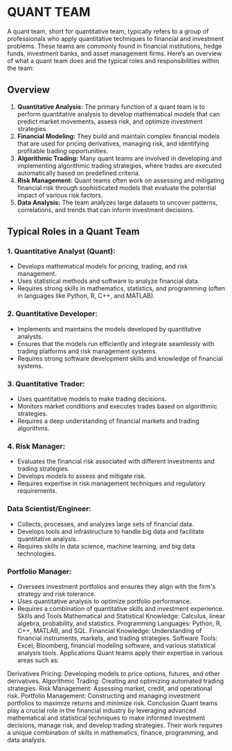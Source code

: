 # QUANT TEAM

A quant team, short for quantitative team, typically refers to a group of professionals who apply quantitative techniques to financial and investment problems. These teams are commonly found in financial institutions, hedge funds, investment banks, and asset management firms. Here’s an overview of what a quant team does and the typical roles and responsibilities within the team:

## Overview
1. **Quantitative Analysis:** The primary function of a quant team is to perform quantitative analysis to develop mathematical models that can predict market movements, assess risk, and optimize investment strategies.
2. **Financial Modeling:** They build and maintain complex financial models that are used for pricing derivatives, managing risk, and identifying profitable trading opportunities.
3. **Algorithmic Trading:** Many quant teams are involved in developing and implementing algorithmic trading strategies, where trades are executed automatically based on predefined criteria.
4. **Risk Management:** Quant teams often work on assessing and mitigating financial risk through sophisticated models that evaluate the potential impact of various risk factors.
5. **Data Analysis:** The team analyzes large datasets to uncover patterns, correlations, and trends that can inform investment decisions.

## Typical Roles in a Quant Team
### 1. Quantitative Analyst (Quant):
* Develops mathematical models for pricing, trading, and risk management.
* Uses statistical methods and software to analyze financial data.
* Requires strong skills in mathematics, statistics, and programming (often in languages like Python, R, C++, and MATLAB).

### 2. Quantitative Developer:
* Implements and maintains the models developed by quantitative analysts.
* Ensures that the models run efficiently and integrate seamlessly with trading platforms and risk management systems.
* Requires strong software development skills and knowledge of financial systems.
### 3. Quantitative Trader:
* Uses quantitative models to make trading decisions.
* Monitors market conditions and executes trades based on algorithmic strategies.
* Requires a deep understanding of financial markets and trading algorithms.
### 4. Risk Manager:
* Evaluates the financial risk associated with different investments and trading strategies.
* Develops models to assess and mitigate risk.
* Requires expertise in risk management techniques and regulatory requirements.
### Data Scientist/Engineer:
* Collects, processes, and analyzes large sets of financial data.
* Develops tools and infrastructure to handle big data and facilitate quantitative analysis.
* Requires skills in data science, machine learning, and big data technologies.
### Portfolio Manager:
* Oversees investment portfolios and ensures they align with the firm's strategy and risk tolerance.
* Uses quantitative analysis to optimize portfolio performance.
* Requires a combination of quantitative skills and investment experience.
Skills and Tools
Mathematical and Statistical Knowledge: Calculus, linear algebra, probability, and statistics.
Programming Languages: Python, R, C++, MATLAB, and SQL.
Financial Knowledge: Understanding of financial instruments, markets, and trading strategies.
Software Tools: Excel, Bloomberg, financial modeling software, and various statistical analysis tools.
Applications
Quant teams apply their expertise in various areas such as:

Derivatives Pricing: Developing models to price options, futures, and other derivatives.
Algorithmic Trading: Creating and optimizing automated trading strategies.
Risk Management: Assessing market, credit, and operational risk.
Portfolio Management: Constructing and managing investment portfolios to maximize returns and minimize risk.
Conclusion
Quant teams play a crucial role in the financial industry by leveraging advanced mathematical and statistical techniques to make informed investment decisions, manage risk, and develop trading strategies. Their work requires a unique combination of skills in mathematics, finance, programming, and data analysis.
